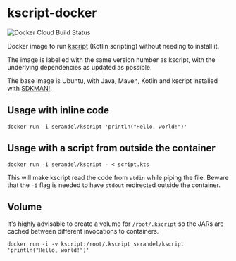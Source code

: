 # kscript-docker

![Docker Cloud Build Status](https://img.shields.io/docker/cloud/build/serandel/kscript.svg)

Docker image to run [kscript](https://github.com/holgerbrandl/kscript) (Kotlin scripting) without needing to install it.

The image is labelled with the same version number as kscript, with the underlying dependencies as updated as possible.

The base image is Ubuntu, with Java, Maven, Kotlin and kscript installed with [SDKMAN!](https://sdkman.io/).

## Usage with inline code

`docker run -i serandel/kscript 'println("Hello, world!")'`

## Usage with a script from outside the container

`docker run -i serandel/kscript - < script.kts`

This will make kscript read the code from `stdin` while piping the file. Beware that the `-i` flag is needed to have `stdout` redirected outside the container.

## Volume

It's highly advisable to create a volume for `/root/.kscript` so the JARs are cached between different invocations to containers.

`docker run -i -v kscript:/root/.kscript serandel/kscript 'println("Hello, world!")'`
